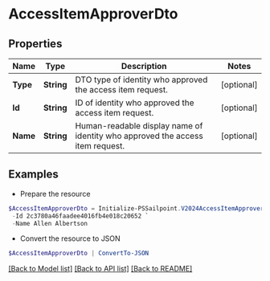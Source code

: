 # AccessItemApproverDto
## Properties

Name | Type | Description | Notes
------------ | ------------- | ------------- | -------------
**Type** | **String** | DTO type of identity who approved the access item request. | [optional] 
**Id** | **String** | ID of identity who approved the access item request. | [optional] 
**Name** | **String** | Human-readable display name of identity who approved the access item request. | [optional] 

## Examples

- Prepare the resource
```powershell
$AccessItemApproverDto = Initialize-PSSailpoint.V2024AccessItemApproverDto  -Type IDENTITY `
 -Id 2c3780a46faadee4016fb4e018c20652 `
 -Name Allen Albertson
```

- Convert the resource to JSON
```powershell
$AccessItemApproverDto | ConvertTo-JSON
```

[[Back to Model list]](../README.md#documentation-for-models) [[Back to API list]](../README.md#documentation-for-api-endpoints) [[Back to README]](../README.md)

